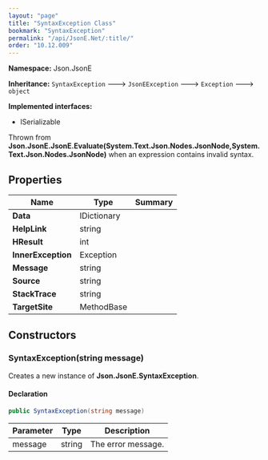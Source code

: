```yaml
---
layout: "page"
title: "SyntaxException Class"
bookmark: "SyntaxException"
permalink: "/api/JsonE.Net/:title/"
order: "10.12.009"
---
```

**Namespace:** Json.JsonE

**Inheritance:**
`SyntaxException`
 🡒 
`JsonEException`
 🡒 
`Exception`
 🡒 
`object`

**Implemented interfaces:**

- ISerializable

Thrown from **Json.JsonE.JsonE.Evaluate(System.Text.Json.Nodes.JsonNode,System.Text.Json.Nodes.JsonNode)** when an expression contains invalid syntax.

## Properties

| Name | Type | Summary |
|---|---|---|
| **Data** | IDictionary |  |
| **HelpLink** | string |  |
| **HResult** | int |  |
| **InnerException** | Exception |  |
| **Message** | string |  |
| **Source** | string |  |
| **StackTrace** | string |  |
| **TargetSite** | MethodBase |  |

## Constructors

### SyntaxException(string message)

Creates a new instance of **Json.JsonE.SyntaxException**.

#### Declaration

```c#
public SyntaxException(string message)
```

| Parameter | Type | Description |
|---|---|---|
| message | string | The error message. |


